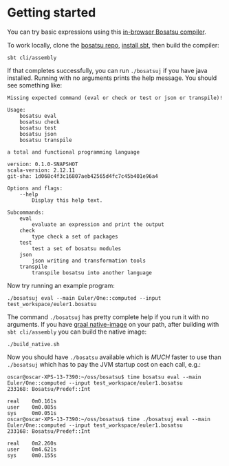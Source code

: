 # Getting started
You can try basic expressions using this [in-browser Bosatsu compiler](https://johnynek.github.io/bosatsu/compiler/).

To work locally, clone the [bosatsu repo](https://github.com/johnynek/bosatsu), [install sbt](https://www.scala-sbt.org/1.x/docs/Setup.html), then build the compiler:
```
sbt cli/assembly
```
If that completes successfully, you can run `./bosatsuj` if you have java installed. Running with no
arguments prints the help message. You should see something like:
```
Missing expected command (eval or check or test or json or transpile)!

Usage:
    bosatsu eval
    bosatsu check
    bosatsu test
    bosatsu json
    bosatsu transpile

a total and functional programming language

version: 0.1.0-SNAPSHOT
scala-version: 2.12.11
git-sha: 1d068c4f3c16807aeb42565d4fc7c45b401e96a4

Options and flags:
    --help
        Display this help text.

Subcommands:
    eval
        evaluate an expression and print the output
    check
        type check a set of packages
    test
        test a set of bosatsu modules
    json
        json writing and transformation tools
    transpile
        transpile bosatsu into another language
```

Now try running an example program:
```
./bosatsuj eval --main Euler/One::computed --input test_workspace/euler1.bosatsu
```
The command `./bosatsuj` has pretty complete help if you run it with no arguments. If you have [graal native-image](https://www.graalvm.org/reference-manual/native-image/) on your path, after building with `sbt cli/assembly` you can build the native image:
```
./build_native.sh
```
Now you should have `./bosatsu` available which is *MUCH* faster to use than `./bosatsuj` which has to pay the JVM startup cost on each call, e.g.:
```
oscar@oscar-XPS-13-7390:~/oss/bosatsu$ time bosatsu eval --main Euler/One::computed --input test_workspace/euler1.bosatsu 
233168: Bosatsu/Predef::Int

real    0m0.161s
user    0m0.085s
sys     0m0.051s
oscar@oscar-XPS-13-7390:~/oss/bosatsu$ time ./bosatsuj eval --main Euler/One::computed --input test_workspace/euler1.bosatsu 
233168: Bosatsu/Predef::Int

real    0m2.260s
user    0m4.621s
sys     0m0.155s
```

